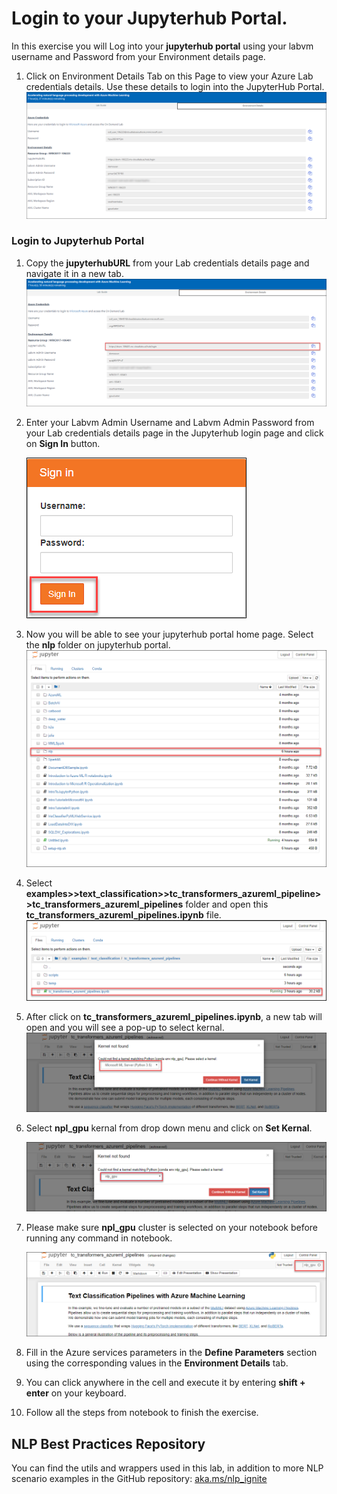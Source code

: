# Login to your Jupyterhub Portal.
In this exercise you will Log into your **jupyterhub portal** using your labvm username and Password from your Environment details page.
1. Click on Environment Details Tab on this Page to view your Azure Lab credentials details. Use these details to login into the JupyterHub Portal.<br/>
      ![](images/username.png)
### Login to Jupyterhub Portal
1. Copy the **jupyterhubURL** from your Lab credentials details page and navigate it in a new tab.
      ![](images/jupyterurl.png)
1. Enter your Labvm Admin Username and Labvm Admin Password from your Lab credentials details page in the Jupyterhub login page and click on **Sign In** button.

     ![](images/sign1.png)
1. Now you will be able to see your jupyterhub portal home page. Select the **nlp** folder on jupyterhub portal.
     ![](images/nlp.png)
1. Select **examples>>text_classification>>tc_transformers_azureml_pipeline>>tc_transformers_azureml_pipelines** folder and open this
**tc_transformers_azureml_pipelines.ipynb** file.
     ![](images/pipeline.png)
1. After click on **tc_transformers_azureml_pipelines.ipynb**, a new tab will open and you will see a pop-up to select kernal.
     ![](images/popup.png)
     
1. Select **npl_gpu** kernal from drop down menu and click on **Set Kernal**.

     ![](images/nplgpu.png)
     
1. Please make sure **npl_gpu** cluster is selected on your notebook before running any command in notebook.

     ![](images/nplselect.png)   
     
1.  Fill in the Azure services parameters in the **Define Parameters** section using the corresponding values in the **Environment Details** tab.
1. You can click anywhere in the cell and execute it by entering **shift + enter** on your keyboard.
1. Follow all the steps from notebook to finish the exercise.
## NLP Best Practices Repository
You can find the utils and wrappers used in this lab, in addition to more NLP scenario examples in the GitHub repository: [aka.ms/nlp_ignite](aka.ms/nlp_ignite)

